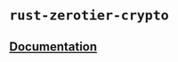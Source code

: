 # `rust-zerotier-crypto`

## [Documentation](https://lukateras.github.io/rust-zerotier-crypto/zerotier-crypto/)
